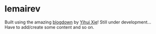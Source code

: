 # lemairev
Built using the amazing [blogdown](https://github.com/rstudio/blogdown) by [Yihui Xie](https://github.com/yihui)!
Still under development... Have to add/create some content and so on.
